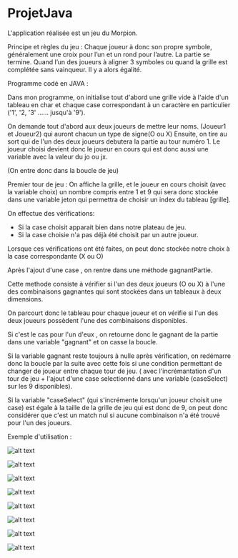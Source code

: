 # ProjetJava

L'application réalisée est un jeu du Morpion.

Principe et règles du jeu : 
Chaque joueur à donc son propre symbole, généralement une croix pour l’un et un rond pour l’autre. La partie se termine.
 Quand l’un des joueurs à aligner 3 symboles ou quand la grille est complétée sans vainqueur. Il y a alors égalité.


Programme codé en JAVA : 

Dans mon programme, on initialise tout d'abord une grille vide à l'aide d'un tableau en char et chaque case correspondant à
un caractère en particulier ('1', '2, '3' ...... jusqu'à '9'). 


On demande tout d'abord aux deux joueurs de mettre leur noms. (Joueur1 et Joueur2) qui auront chacun un type de signe(O ou X)
Ensuite, on tire au sort qui de l'un des deux joueurs debutera la partie au tour numéro 1.
 Le joueur choisi devient donc le joueur en cours qui est donc aussi une variable avec la valeur du jo ou jx.

(On entre donc dans la boucle de jeu)

Premier tour de jeu : 
On affiche la grille, et le joueur en cours choisit (avec la variable choix) un nombre compris entre 1 et 9 qui sera donc stockée dans une variable jeton qui permettra de choisir un index du tableau [grille].

On effectue des vérifications:

- Si la case choisit apparait bien dans notre plateau de jeu.
- Si la case choisie n'a pas déjà été choisit par un autre joueur.

Lorsque ces vérifications ont été faites, on peut donc stockée notre choix à la case correspondante (X ou O)


Après l'ajout d'une case , on rentre dans une méthode gagnantPartie.

Cette methode consiste à vérifier si l'un des deux joueurs (O ou X) 
à l'une des combinaisons gagnantes qui sont stockées dans un tableaux à deux dimensions.

On parcourt donc le tableau pour chaque joueur et 
on vérifie si l'un des deux joueurs possèdent l'une des combinaisons disponibles.

Si c'est le cas pour l'un d'eux , on retourne donc le gagnant de la partie dans une variable "gagnant" et on casse la boucle.



Si la variable gagnant reste toujours à nulle après vérification, on redémarre 
donc la boucle par la suite avec cette fois si 
une condition permettant de changer de joueur entre chaque tour de jeu.
( avec l'incrémantation d'un tour de jeu + l'ajout 
d'une case selectionné dans une variable (caseSelect) sur les 9 disponibles). 

Si la variable "caseSelect" (qui s'incrémente lorsqu'un joueur choisit une case) 
est égale à la taille de la grille de jeu qui est donc de 9, 
on peut donc considérer que c'est un match nul si aucune combinaison n'a été trouvé pour l'un des joueurs.

Exemple d'utilisation : 


![alt text](https://github.com/zylfu/ProjetJava/blob/edf700f83c60b543c6c8d10ec9c4cb5a24b4556e/images/Image1.png "Exemple utilisation")


![alt text](https://github.com/zylfu/ProjetJava/blob/734d2537c5800c3b85f50043d0969c0217f9caa2/images/image2.png "Exemple utilisation")


![alt text](https://github.com/zylfu/ProjetJava/blob/734d2537c5800c3b85f50043d0969c0217f9caa2/images/image3.png "Exemple utilisation")


![alt text](https://github.com/zylfu/ProjetJava/blob/734d2537c5800c3b85f50043d0969c0217f9caa2/images/image4.png "Exemple utilisation")


![alt text](https://github.com/zylfu/ProjetJava/blob/734d2537c5800c3b85f50043d0969c0217f9caa2/images/image5.png "Exemple utilisation")


![alt text](https://github.com/zylfu/ProjetJava/blob/734d2537c5800c3b85f50043d0969c0217f9caa2/images/image6.png "Exemple utilisation")


![alt text](https://github.com/zylfu/ProjetJava/blob/734d2537c5800c3b85f50043d0969c0217f9caa2/images/image7.png.png "Exemple utilisation")


![alt text](https://github.com/zylfu/ProjetJava/blob/734d2537c5800c3b85f50043d0969c0217f9caa2/images/image8.png "Exemple utilisation")
